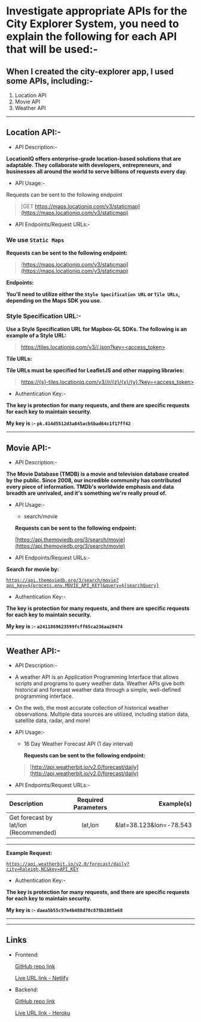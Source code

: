 # Investigate appropriate APIs for the City Explorer System, you need to explain the following for each API that will be used:-

## When I created the city-explorer app, I used some APIs, including:-

1. Location API
2. Movie API
3. Weather API

***

## Location API:-

* API Description:-

**LocationIQ offers enterprise-grade location-based solutions that are adaptable. They collaborate with developers, entrepreneurs, and businesses all around the world to serve billions of requests every day.**

* API Usage:-

Requests can be sent to the following endpoint

> [GET https://maps.locationiq.com/v3/staticmap](https://maps.locationiq.com/v3/staticmap)

* API Endpoints/Request URLs:-

### We use `Static Maps`

**Requests can be sent to the following endpoint:**

> [https://maps.locationiq.com/v3/staticmap](https://maps.locationiq.com/v3/staticmap)

**Endpoints:**

**You'll need to utilize either the `Style Specification URL` or `Tile URLs`, depending on the Maps SDK you use.**

### Style Specification URL:-

**Use a Style Specification URL for Mapbox-GL SDKs. The following is an example of a Style URL:**

> [https://tiles.locationiq.com/v3/<theme>/<type>.json?key=<access_token>](https://tiles.locationiq.com/v3/<theme>/<type>.json?key=<access_token>)

**Tile URLs:**

**Tile URLs must be specified for LeafletJS and other mapping libraries:**

> [https://{s}-tiles.locationiq.com/v3/<theme>/r/{z}/{x}/{y}.<format>?key=<access_token>](https://{s}-tiles.locationiq.com/v3/<theme>/r/{z}/{x}/{y}.<format>?key=<access_token>)

* Authentication Key:-

**The key is protection for many requests, and there are specific requests for each key to maintain security.**

**My key is :- `pk.414d5512d3a845acb5bad64c1f17ff42`**

***

## Movie API:-

* API Description:-

**The Movie Database (TMDB) is a movie and television database created by the public. Since 2008, our incredible community has contributed every piece of information. TMDb's worldwide emphasis and data breadth are unrivaled, and it's something we're really proud of.**

* API Usage:-

  * search/movie

   **Requests can be sent to the following endpoint:**

   [https://api.themoviedb.org/3/search/movie](https://api.themoviedb.org/3/search/movie)

* API Endpoints/Request URLs:-

**Search for movie by:**

[`https://api.themoviedb.org/3/search/movie?api_key=${process.env.MOVIE_API_KEY}&query=${searchQuery}`](https://api.themoviedb.org/3/search/movie?api_key=${process.env.MOVIE_API_KEY}&query=${searchQuery})

* Authentication Key:-

**The key is protection for many requests, and there are specific requests for each key to maintain security.**

**My key is :- `a2411869623599fcff65ca236aa20474`**

***

## Weather API:-

* API Description:-

* A weather API is an Application Programming Interface that allows scripts and programs to query weather data. Weather APIs give both historical and forecast weather data through a simple, well-defined programming interface.

* On the web, the most accurate collection of historical weather observations. Multiple data sources are utilized, including station data, satellite data, radar, and more!

* API Usage:-

  * 16 Day Weather Forecast API (1 day interval)

    **Requests can be sent to the following endpoint:**
   > [http://api.weatherbit.io/v2.0/forecast/daily](http://api.weatherbit.io/v2.0/forecast/daily)

* API Endpoints/Request URLs:-

| Description | Required Parameters | Example(s)    |
| :---        |    :----:   |          ---: |
| Get forecast by lat/lon (Recommended)    | lat,lon   | &lat=38.123&lon=-78.543  |
***
**Example Request:**

[`https://api.weatherbit.io/v2.0/forecast/daily?city=Raleigh,NC&key=API_KEY`](https://api.weatherbit.io/v2.0/forecast/daily?city=Raleigh,NC&key=API_KEY)

* Authentication Key:-

**The key is protection for many requests, and there are specific requests for each key to maintain security.**

**My key is :- `daea5b55c97e4b488d70c878b1085e68`**

***
***

## Links

* Frontend:

  [GitHub repo link](https://github.com/Ahmad-Abulaban/city-explorer)

  [Live URL link - Netlify](https://city-explorer-labs.netlify.app/)

* Backend:

  [GitHub repo link](https://github.com/Ahmad-Abulaban/city-explorer-api)

  [Live URL link - Heroku](https://city-explorer9-api.herokuapp.com/)
